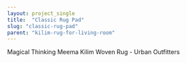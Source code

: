 ```yaml
---
layout: project_single
title:  "Classic Rug Pad"
slug: "classic-rug-pad"
parent: "kilim-rug-for-living-room"
---
```

Magical Thinking Meema Kilim Woven Rug - Urban Outfitters